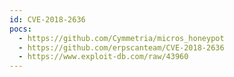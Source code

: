 ```yaml
---
id: CVE-2018-2636
pocs:
  - https://github.com/Cymmetria/micros_honeypot
  - https://github.com/erpscanteam/CVE-2018-2636
  - https://www.exploit-db.com/raw/43960
---
```


